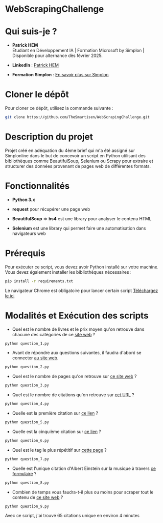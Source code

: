# WebScrapingChallenge

# Qui suis-je ?

- **Patrick HEM**  
  Étudiant en Développement IA | Formation Microsoft by Simplon | Disponible pour alternance dès février 2025.
  
- **LinkedIn** : [Patrick HEM](https://www.linkedin.com/in/patrick-hem-b758869a/)
  
- **Formation Simplon** : [En savoir plus sur Simplon](https://simplon.co/)
  
# Cloner le dépôt

Pour cloner ce dépôt, utilisez la commande suivante :

```bash
git clone https://github.com/TheSmartisen/WebScrapingChallenge.git
```

# Description du projet

Projet créé en adéquation du 4ème brief qui m'a été assigné sur Simplonline dans le but de concevoir un script en Python utilisant des bibliothèques comme BeautifulSoup, Selenium ou Scrapy pour extraire et structurer des données provenant de pages web de différentes formats.


# Fonctionnalités 

- **Python 3.x**

- **request** pour récupérer une page web

- **BeautifulSoup** => **bs4** est une library pour analyser le contenu HTML

- **Selenium** est une library qui permet faire une automatisation dans navigateurs web

# Prérequis

Pour exécuter ce script, vous devez avoir Python installé sur votre machine. Vous devez également installer les bibliothèques nécessaires :

```bash
pip install -r requirements.txt
```

Le navigateur Chrome est obligatoire pour lancer certain script [Téléchargez le ici](https://www.google.com/intl/fr_fr/chrome/)

# Modalités et Exécution des scripts

- Quel est le nombre de livres et le prix moyen qu'on retrouve dans chacune des catégories de ce [site web](https://books.toscrape.com) ?

```bash
python question_1.py
```

- Avant de répondre aux questions suivantes, il faudra d'abord se connecter [au site web](http://quotes.toscrape.com/login).

```bash
python question_2.py
```

- Quel est le nombre de pages qu'on retrouve sur [ce site web](https://quotes.toscrape.com) ?

```bash
python question_3.py
```

- Quel est le nombre de citations qu'on retrouve sur [cet URL](http://quotes.toscrape.com/scroll) ?

```bash
python question_4.py
```

- Quelle est la première citation sur [ce lien](https://quotes.toscrape.com/js/page/10/) ?

```bash
python question_5.py
```

- Quelle est la cinquième citation sur [ce lien](http://quotes.toscrape.com/js-delayed/page/5/) ?

```bash
python question_6.py
```

- Quel est le tag le plus répétitif sur [cette page](http://quotes.toscrape.com/tableful/) ?

```bash
python question_7.py
```

- Quelle est l'unique citation d'Albert Einstein sur la musique à travers [ce formulaire](https://quotes.toscrape.com/search.aspx) ?

```bash
python question_8.py
```

- Combien de temps vous faudra-t-il plus ou moins pour scraper tout le contenu de [ce site web](http://quotes.toscrape.com/random) ?

```bash
python question_9.py
```

Avec ce script, j'ai trouvé 65 citations unique en environ 4 minutes
